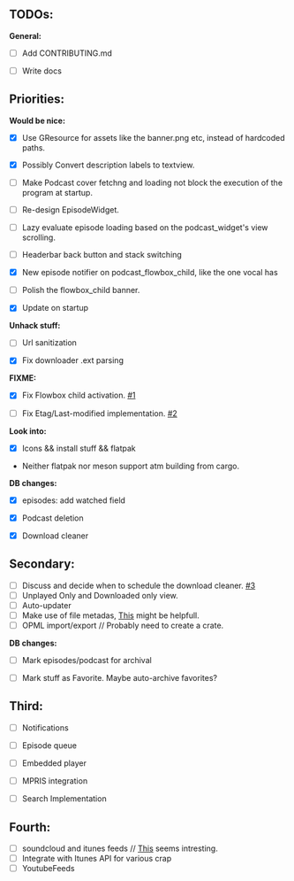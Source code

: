 ## TODOs:

**General:**

- [ ] Add CONTRIBUTING.md
- [ ] Write docs


## Priorities:

**Would be nice:**

- [x] Use GResource for assets like the banner.png etc, instead of hardcoded paths.
- [x] Possibly Convert description labels to textview.
- [ ] Make Podcast cover fetchng and loading not block the execution of the program at startup.
- [ ] Re-design EpisodeWidget.
- [ ] Lazy evaluate episode loading based on the podcast_widget's view scrolling.
- [ ] Headerbar back button and stack switching
- [x] New episode notifier on podcast_flowbox_child, like the one vocal has
- [ ] Polish the flowbox_child banner.
- [x] Update on startup


**Unhack stuff:**

- [ ] Url sanitization
- [x] Fix downloader .ext parsing


**FIXME:**

- [x] Fix Flowbox child activation. [#1](https://gitlab.gnome.org/alatiera/Hammond/issues/1)
- [ ] Fix Etag/Last-modified implementation. [#2](https://gitlab.gnome.org/alatiera/Hammond/issues/2)


**Look into:**

- [x] Icons && install stuff && flatpak

* Neither flatpak nor meson support atm building from cargo.


**DB changes:**

- [x] episodes: add watched field
- [x] Podcast deletion
- [x] Download cleaner


## Secondary:

- [ ] Discuss and decide when to schedule the download cleaner. [#3](https://gitlab.gnome.org/alatiera/Hammond/issues/3)
- [ ] Unplayed Only and Downloaded only view.
- [ ] Auto-updater
- [ ] Make use of file metadas, [This](https://github.com/GuillaumeGomez/audio-video-metadata) might be helpfull.
- [ ] OPML import/export // Probably need to create a crate.

**DB changes:**

- [ ] Mark episodes/podcast for archival
- [ ] Mark stuff as Favorite. Maybe auto-archive favorites?


## Third:

- [ ] Notifications
- [ ] Episode queue
- [ ] Embedded player
- [ ] MPRIS integration
- [ ] Search Implementation


## Fourth:

- [ ] soundcloud and itunes feeds // [This](http://getrssfeed.com) seems intresting.
- [ ] Integrate with Itunes API for various crap
- [ ] YoutubeFeeds